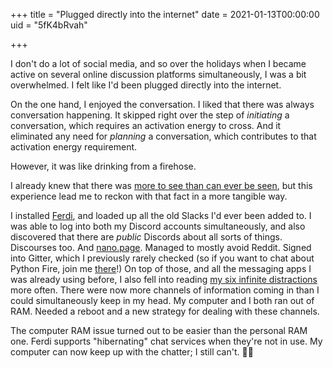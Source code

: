 +++
title = "Plugged directly into the internet"
date = 2021-01-13T00:00:00
uid = "5fK4bRvah"

+++

I don't do a lot of social media, and so over the holidays when I became active on several online discussion platforms simultaneously, I was a bit overwhelmed. I felt like I'd been plugged directly into the internet.

On the one hand, I enjoyed the conversation. I liked that there was always conversation happening. It skipped right over the step of _initiating_ a conversation, which requires an activation energy to cross. And it eliminated any need for _planning_ a conversation, which contributes to that activation energy requirement.

However, it was like drinking from a firehose.

I already knew that there was [more to see than can ever be seen](https://youtu.be/lWNhg9qyTlQ?t=93), but this experience lead me to reckon with that fact in a more tangible way.

I installed [Ferdi](https://getferdi.com), and loaded up all the old Slacks I'd ever been added to. I was able to log into both my Discord accounts simultaneously, and also discovered that there are _public_ Discords about all sorts of things. Discourses too. And [nano.page](https://nano.page). Managed to mostly avoid Reddit. Signed into Gitter, which I previously rarely checked (so if you want to chat about Python Fire, join me [there](https://gitter.im/google/python-fire)!) On top of those, and all the messaging apps I was already using before, I also fell into reading [my six infinite distractions](/snippets/2020-10-01-infinite-distractions-and-getting-a-good-sear/) more often. There were now more channels of information coming in than I could simultaneously keep in my head. My computer and I both ran out of RAM. Needed a reboot and a new strategy for dealing with these channels.

The computer RAM issue turned out to be easier than the personal RAM one. Ferdi supports "hibernating" chat services when they're not in use. My computer can now keep up with the chatter; I still can't. 🤷‍♂️ 
